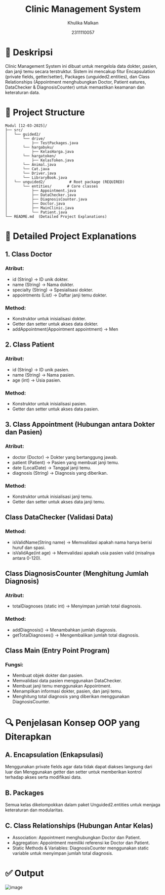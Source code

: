 # <h1 align="center">Clinic Management System</h1>
<p align="center">Khulika Malkan</p>
<p align="center">2311110057</p>

# 📖 Deskripsi
Clinic Management System ini dibuat untuk mengelola data dokter, pasien, dan janji temu secara terstruktur. Sistem ini mencakup fitur Encapsulation (private fields, getter/setter), Packages (unguided2.entities), dan Class Relationships (Appointment menghubungkan Doctor, Patient eatures, DataChecker & DiagnosisCounter) untuk memastikan keamanan dan keteraturan data.

# 📂 Project Structure
```
Modul [12-03-2025]/
├── src/
│   └── guided2/
│       └── drive/
│           ├── TestPackages.java
│       └── hargabuku/
│           ├── KelasHarga.java
│       └── hargatoken/
│           ├── KelasToken.java
│       └── Animal.java
│       └── Cat.java
│       └── Driver.java
│       └── LibraryBook.java
│   └── unguided2/           # Root package (REQUIRED)
│       └── entities/       # Core classes
│           ├── Appointment.java
│           ├── DataChecker.java
│           ├── DiagnosisCounter.java
│           ├── Doctor.java
│           ├── MainClinic.java
│           └── Patient.java
└── README.md  (Detailed Project Explanations)
```

# 📜 Detailed Project Explanations
## 1. Class Doctor
### Atribut:
- id (String) → ID unik dokter.
- name (String) → Nama dokter.
- specialty (String) → Spesialisasi dokter.
- appointments (List) → Daftar janji temu dokter.
### Method:
- Konstruktor untuk inisialisasi dokter.
- Getter dan setter untuk akses data dokter.
- addAppointment(Appointment appointment) → Men

## 2. Class Patient
### Atribut:
- id (String) → ID unik pasien.
- name (String) → Nama pasien.
- age (int) → Usia pasien.
### Method:
- Konstruktor untuk inisialisasi pasien.
- Getter dan setter untuk akses data pasien.

## 3. Class Appointment (Hubungan antara Dokter dan Pasien)
### Atribut:
- doctor (Doctor) → Dokter yang bertanggung jawab.
- patient (Patient) → Pasien yang membuat janji temu.
- date (LocalDate) → Tanggal janji temu.
- diagnosis (String) → Diagnosis yang diberikan.
### Method:
- Konstruktor untuk inisialisasi janji temu.
- Getter dan setter untuk akses data janji temu.

## Class DataChecker (Validasi Data)
### Method:
- isValidName(String name) → Memvalidasi apakah nama hanya berisi huruf dan spasi.
- isValidAge(int age) → Memvalidasi apakah usia pasien valid (misalnya antara 0-120).

## Class DiagnosisCounter (Menghitung Jumlah Diagnosis)
### Atribut:
- totalDiagnoses (static int) → Menyimpan jumlah total diagnosis.
### Method:
- addDiagnosis() → Menambahkan jumlah diagnosis.
- getTotalDiagnoses() → Mengembalikan jumlah total diagnosis.

## Class Main (Entry Point Program)
### Fungsi:
- Membuat objek dokter dan pasien.
- Memvalidasi data pasien menggunakan DataChecker.
- Membuat janji temu menggunakan Appointment.
- Menampilkan informasi dokter, pasien, dan janji temu.
- Menghitung total diagnosis yang diberikan menggunakan DiagnosisCounter.

# 🔍 Penjelasan Konsep OOP yang Diterapkan
## A. Encapsulation (Enkapsulasi)
Menggunakan private fields agar data tidak dapat diakses langsung dari luar dan Menggunakan getter dan setter untuk memberikan kontrol terhadap akses serta modifikasi data.
## B. Packages
Semua kelas dikelompokkan dalam paket Unguided2.entities untuk menjaga keteraturan dan modularitas.
## C. Class Relationships (Hubungan Antar Kelas)
- Association: Appointment menghubungkan Doctor dan Patient.
- Aggregation: Appointment memiliki referensi ke Doctor dan Patient.
- Static Methods & Variables: DiagnosisCounter menggunakan static variable untuk menyimpan jumlah total diagnosis.

# ✅ Output
![image](https://github.com/user-attachments/assets/13e20ebe-9a60-4347-81d5-a0db49022421)
